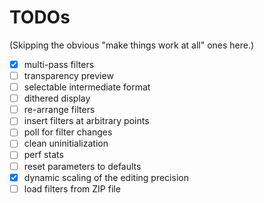 # TODOs

(Skipping the obvious "make things work at all" ones here.)

- [X] multi-pass filters
- [ ] transparency preview
- [ ] selectable intermediate format
- [ ] dithered display
- [ ] re-arrange filters
- [ ] insert filters at arbitrary points
- [ ] poll for filter changes
- [ ] clean uninitialization
- [ ] perf stats
- [ ] reset parameters to defaults
- [X] dynamic scaling of the editing precision
- [ ] load filters from ZIP file
